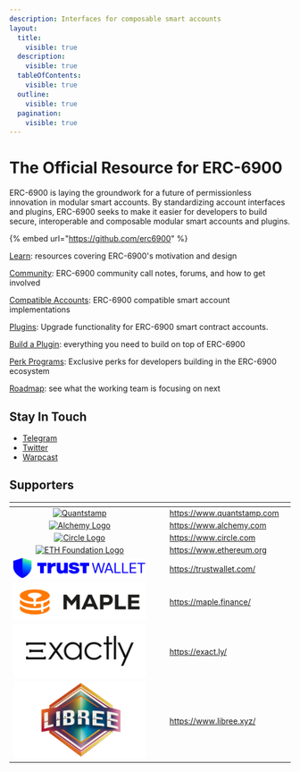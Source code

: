 ```yaml
---
description: Interfaces for composable smart accounts
layout:
  title:
    visible: true
  description:
    visible: true
  tableOfContents:
    visible: true
  outline:
    visible: true
  pagination:
    visible: true
---
```


# The Official Resource for ERC-6900

ERC-6900 is laying the groundwork for a future of permissionless innovation in modular smart accounts. By standardizing account interfaces and plugins, ERC-6900 seeks to make it easier for developers to build secure, interoperable and composable modular smart accounts and plugins.

{% embed url="https://github.com/erc6900" %}

[Learn](learn/): resources covering ERC-6900's motivation and design

[Community](community.md): ERC-6900 community call notes, forums, and how to get involved

[Compatible Accounts](compatible-accounts.md): ERC-6900 compatible smart account implementations

[Plugins](plugins/): Upgrade functionality for ERC-6900 smart contract accounts.

[Build a Plugin](build-a-plugin.md): everything you need to build on top of ERC-6900

[Perk Programs](perk-programs.md): Exclusive perks for developers building in the ERC-6900 ecosystem

[Roadmap](https://github.com/orgs/erc6900/projects/1): see what the working team is focusing on next

## Stay In Touch

* [Telegram](https://t.me/+KfB9WuhKDgk5YzIx)
* [Twitter](https://twitter.com/erc6900)
* [Warpcast](https://warpcast.com/erc6900)&#x20;

## Supporters

<table data-column-title-hidden data-view="cards"><thead><tr><th align="center"></th><th data-hidden></th><th data-hidden></th><th data-hidden data-card-target data-type="content-ref"></th><th data-hidden data-card-cover data-type="files"></th></tr></thead><tbody><tr><td align="center"><a href="https://www.quantstamp.com"><picture><source srcset=".gitbook/assets/quantstamp-logo-on-dark.svg" media="(prefers-color-scheme: dark)"><img src="https://files.gitbook.com/v0/b/gitbook-x-prod.appspot.com/o/spaces%2FImI9L0KXrv1O4bMTE21k%2Fuploads%2F1XePOY6U2oUU0N69ucsB%2Fquanstamp-logo-on-light.svg?alt=media&#x26;token=a0d61373-40df-43ae-bbde-affc11507f1c" alt="Quantstamp"></picture></a></td><td></td><td></td><td><a href="https://www.quantstamp.com">https://www.quantstamp.com</a></td><td></td></tr><tr><td align="center"><a href="https://www.alchemy.com"><picture><source srcset=".gitbook/assets/alchemy-logo-white.png" media="(prefers-color-scheme: dark)"><img src="https://files.gitbook.com/v0/b/gitbook-x-prod.appspot.com/o/spaces%2FImI9L0KXrv1O4bMTE21k%2Fuploads%2FzQq2looZUut1yU9kV9fD%2Falchemy-logo-blue-gradient.png?alt=media&#x26;token=5cbd91f0-eae0-4bc9-92ba-790016af4e75" alt="Alchemy Logo"></picture></a></td><td></td><td></td><td><a href="https://www.alchemy.com">https://www.alchemy.com</a></td><td></td></tr><tr><td align="center"><a href="https://www.circle.com"><picture><source srcset=".gitbook/assets/circle-logo-ondark.svg" media="(prefers-color-scheme: dark)"><img src="https://files.gitbook.com/v0/b/gitbook-x-prod.appspot.com/o/spaces%2FImI9L0KXrv1O4bMTE21k%2Fuploads%2Fhg7RltAL02e1gxtrv1eN%2Fcircle-logo.png?alt=media&#x26;token=869b26da-72f1-4535-a7ed-c3884eb570ae" alt="Circle Logo"></picture></a></td><td></td><td></td><td><a href="https://www.circle.com">https://www.circle.com</a></td><td></td></tr><tr><td align="center"><a href="https://www.ethereum.org"><picture><source srcset=".gitbook/assets/eth-foundation-on-dark.png" media="(prefers-color-scheme: dark)"><img src="https://files.gitbook.com/v0/b/gitbook-x-prod.appspot.com/o/spaces%2FImI9L0KXrv1O4bMTE21k%2Fuploads%2F519ATIWdHSZ5A28WkIqv%2Feth-foundation.webp?alt=media&#x26;token=c031eb93-9b8a-453b-b76e-0d3aa96c51e2" alt="ETH Foundation Logo"></picture></a></td><td></td><td></td><td><a href="https://www.ethereum.org">https://www.ethereum.org</a></td><td></td></tr><tr><td align="center"><a href="https://trustwallet.com/"><img src=".gitbook/assets/Trust Wallet Core Logo_Blue.png" alt="" data-size="original"></a></td><td></td><td></td><td><a href="https://trustwallet.com/">https://trustwallet.com/</a></td><td></td></tr><tr><td align="center"><a href="https://maple.finance"><img src=".gitbook/assets/image (1).png" alt="" data-size="original"></a></td><td></td><td></td><td><a href="https://maple.finance/">https://maple.finance/</a></td><td></td></tr><tr><td align="center"><a href="https://exact.ly"><img src=".gitbook/assets/image (2).png" alt="" data-size="original"></a></td><td></td><td></td><td><a href="https://exact.ly/">https://exact.ly/</a></td><td></td></tr><tr><td align="center"><a href="https://www.libree.xyz"><img src=".gitbook/assets/image (3).png" alt="" data-size="original"></a></td><td></td><td></td><td><a href="https://www.libree.xyz/">https://www.libree.xyz/</a></td><td></td></tr></tbody></table>

